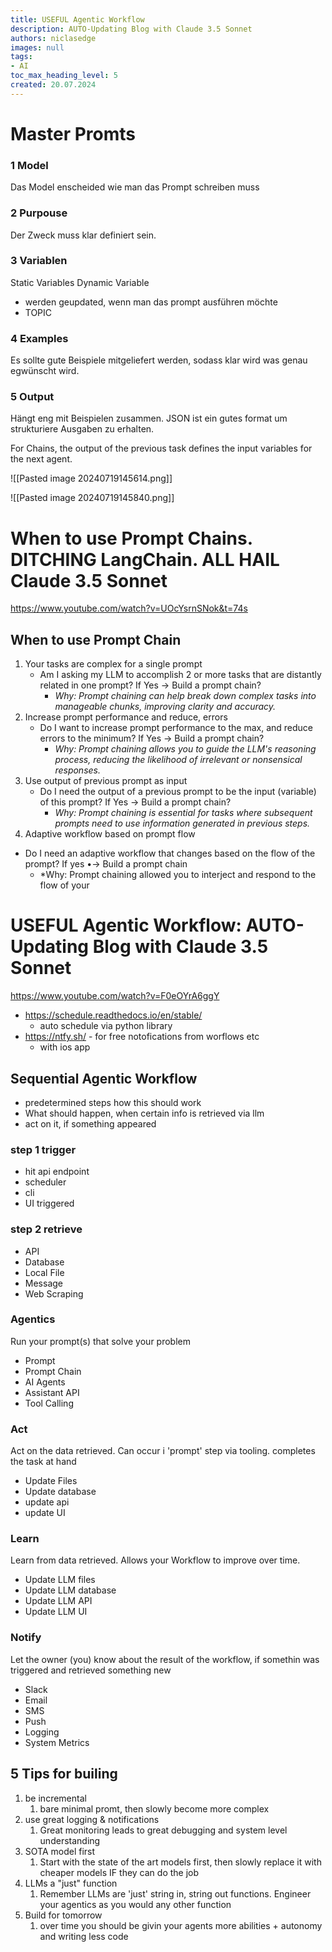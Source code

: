 ```yaml
---
title: USEFUL Agentic Workflow
description: AUTO-Updating Blog with Claude 3.5 Sonnet
authors: niclasedge
images: null
tags:
- AI
toc_max_heading_level: 5
created: 20.07.2024
---
```


# Master Promts
### 1 Model
Das Model enscheided wie man das Prompt schreiben muss

### 2 Purpouse
Der Zweck muss klar definiert sein.

### 3 Variablen
Static Variables
Dynamic Variable
- werden geupdated, wenn man das prompt ausführen möchte
- TOPIC

### 4 Examples
Es sollte gute Beispiele mitgeliefert werden, sodass klar wird was genau egwünscht wird.

### 5 Output
Hängt eng mit Beispielen zusammen.
JSON ist ein gutes format um strukturiere Ausgaben zu erhalten.

For Chains, the output of the previous task defines the input variables for the next agent.

![[Pasted image 20240719145614.png]]

![[Pasted image 20240719145840.png]]


# When to use Prompt Chains. DITCHING LangChain. ALL HAIL Claude 3.5 Sonnet
https://www.youtube.com/watch?v=UOcYsrnSNok&t=74s

## When to use Prompt Chain
1. Your tasks are complex for a single prompt
	- Am I asking my LLM to accomplish 2 or more tasks that are distantly related in one prompt? If Yes → Build a prompt chain?
		- *Why: Prompt chaining can help break down complex tasks into manageable chunks, improving clarity and accuracy.*
2. Increase prompt performance and reduce, errors
	- Do I want to increase prompt performance to the max, and reduce errors to the minimum? If Yes → Build a prompt chain?
		- *Why: Prompt chaining allows you to guide the LLM's reasoning process, reducing the likelihood of irrelevant or nonsensical responses.*
3. Use output of previous prompt as input
	- Do I need the output of a previous prompt to be the input (variable) of this prompt? If Yes → Build a prompt chain?
		- *Why: Prompt chaining is essential for tasks where subsequent prompts need to use information generated in previous steps.*
4. Adaptive workflow based on prompt flow
- Do I need an adaptive workflow that changes based on the flow of the prompt? If yes •→ Build a prompt chain
	- *Why: Prompt chaining allowed you to interject and respond to the flow of your


# USEFUL Agentic Workflow: AUTO-Updating Blog with Claude 3.5 Sonnet
https://www.youtube.com/watch?v=F0eOYrA6ggY

- https://schedule.readthedocs.io/en/stable/
	- auto schedule via python library
- https://ntfy.sh/ - for free notofications from worflows etc 
	- with ios app

## Sequential Agentic Workflow
- predetermined steps how this should work
- What should happen, when certain info is retrieved via llm
- act on it, if something appeared

### step 1 trigger
- hit api endpoint
- scheduler
- cli
- UI  triggered

### step 2 retrieve
- API
- Database
- Local File
- Message
- Web Scraping

### Agentics
Run your prompt(s) that solve your problem
- Prompt
- Prompt Chain
- AI Agents
- Assistant API
- Tool Calling

### Act
Act on the data retrieved.
Can occur i 'prompt' step via tooling.
completes the task at hand
- Update Files
- Update database
- update api
- update UI

### Learn
Learn from data retrieved.
Allows your Workflow to improve over time.
- Update LLM files
- Update LLM database
- Update LLM API
- Update LLM UI

### Notify
Let the owner (you) know about the result of the workflow, if somethin was triggered and retrieved something new
- Slack
- Email
- SMS
- Push
- Logging
- System Metrics

## 5 Tips for builing 
1. be incremental
	1. bare minimal promt, then slowly become more complex
2. use great logging & notifications
	1. Great monitoring leads to great debugging and system level understanding
3. SOTA model first
	1. Start with the state of the art models first, then slowly replace it with cheaper models IF they can do the job
4. LLMs a "just" function
	1. Remember LLMs are 'just' string in, string out functions. Engineer your agentics as you would any other function
5. Build for tomorrow
	1. over time you should be givin your agents more abilities + autonomy and writing less code

